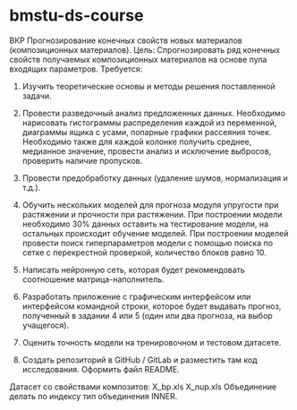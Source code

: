 # bmstu-ds-course
ВКР Прогнозирование конечных свойств новых материалов (композиционных материалов).
Цель: Спрогнозировать ряд конечных свойств получаемых композиционных материалов на основе пула входящих параметров. Требуется:

1) Изучить теоретические основы и методы решения поставленной задачи.

2) Провести разведочный анализ предложенных данных. Необходимо нарисовать гистограммы распределения каждой из переменной, диаграммы ящика с усами, попарные графики рассеяния точек. Необходимо также для каждой колонке получить среднее, медианное значение, провести анализ и исключение выбросов, проверить наличие пропусков.

3) Провести предобработку данных (удаление шумов, нормализация и т.д.).

4) Обучить нескольких моделей для прогноза модуля упругости при растяжении и прочности при растяжении. При построении модели необходимо 30% данных оставить на тестирование модели, на остальных происходит обучение моделей. При построении моделей провести поиск гиперпараметров модели с помощью поиска по сетке с перекрестной проверкой, количество блоков равно 10.

5) Написать нейронную сеть, которая будет рекомендовать соотношение матрица-наполнитель.

6) Разработать приложение с графическим интерфейсом или интерфейсом командной строки, которое будет выдавать прогноз, полученный в задании 4 или 5 (один или два прогноза, на выбор учащегося).

7) Оценить точность модели на тренировочном и тестовом датасете.

8) Создать репозиторий в GitHub / GitLab и разместить там код исследования. Оформить файл README.

Датасет со свойствами композитов: X_bp.xls X_nup.xls Объединение делать по индексу тип объединения INNER.

